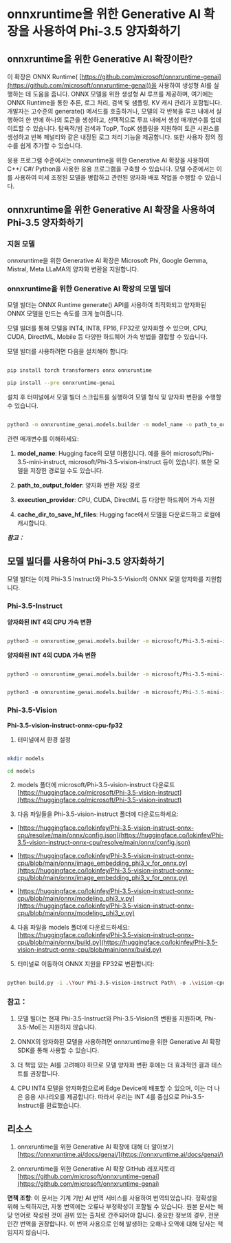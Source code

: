 # **onnxruntime을 위한 Generative AI 확장을 사용하여 Phi-3.5 양자화하기**

## **onnxruntime을 위한 Generative AI 확장이란?**

이 확장은 ONNX Runtime( [https://github.com/microsoft/onnxruntime-genai](https://github.com/microsoft/onnxruntime-genai))을 사용하여 생성형 AI를 실행하는 데 도움을 줍니다. ONNX 모델을 위한 생성형 AI 루프를 제공하며, 여기에는 ONNX Runtime을 통한 추론, 로그 처리, 검색 및 샘플링, KV 캐시 관리가 포함됩니다. 개발자는 고수준의 generate() 메서드를 호출하거나, 모델의 각 반복을 루프 내에서 실행하여 한 번에 하나의 토큰을 생성하고, 선택적으로 루프 내에서 생성 매개변수를 업데이트할 수 있습니다. 탐욕적/빔 검색과 TopP, TopK 샘플링을 지원하여 토큰 시퀀스를 생성하고 반복 페널티와 같은 내장된 로그 처리 기능을 제공합니다. 또한 사용자 정의 점수를 쉽게 추가할 수 있습니다.

응용 프로그램 수준에서는 onnxruntime을 위한 Generative AI 확장을 사용하여 C++/ C#/ Python을 사용한 응용 프로그램을 구축할 수 있습니다. 모델 수준에서는 이를 사용하여 미세 조정된 모델을 병합하고 관련된 양자화 배포 작업을 수행할 수 있습니다.

## **onnxruntime을 위한 Generative AI 확장을 사용하여 Phi-3.5 양자화하기**

### **지원 모델**

onnxruntime을 위한 Generative AI 확장은 Microsoft Phi, Google Gemma, Mistral, Meta LLaMA의 양자화 변환을 지원합니다.

### **onnxruntime을 위한 Generative AI 확장의 모델 빌더**

모델 빌더는 ONNX Runtime generate() API를 사용하여 최적화되고 양자화된 ONNX 모델을 만드는 속도를 크게 높여줍니다.

모델 빌더를 통해 모델을 INT4, INT8, FP16, FP32로 양자화할 수 있으며, CPU, CUDA, DirectML, Mobile 등 다양한 하드웨어 가속 방법을 결합할 수 있습니다.

모델 빌더를 사용하려면 다음을 설치해야 합니다:

```bash

pip install torch transformers onnx onnxruntime

pip install --pre onnxruntime-genai

```

설치 후 터미널에서 모델 빌더 스크립트를 실행하여 모델 형식 및 양자화 변환을 수행할 수 있습니다.

```bash

python3 -m onnxruntime_genai.models.builder -m model_name -o path_to_output_folder -p precision -e execution_provider -c cache_dir_to_save_hf_files

```

관련 매개변수를 이해하세요:

1. **model_name**: Hugging face의 모델 이름입니다. 예를 들어 microsoft/Phi-3.5-mini-instruct, microsoft/Phi-3.5-vision-instruct 등이 있습니다. 또한 모델을 저장한 경로일 수도 있습니다.

2. **path_to_output_folder**: 양자화 변환 저장 경로

3. **execution_provider**: CPU, CUDA, DirectML 등 다양한 하드웨어 가속 지원

4. **cache_dir_to_save_hf_files**: Hugging face에서 모델을 다운로드하고 로컬에 캐시합니다.

***참고：***

## **모델 빌더를 사용하여 Phi-3.5 양자화하기**

모델 빌더는 이제 Phi-3.5 Instruct와 Phi-3.5-Vision의 ONNX 모델 양자화를 지원합니다.

### **Phi-3.5-Instruct**

**양자화된 INT 4의 CPU 가속 변환**

```bash

python3 -m onnxruntime_genai.models.builder -m microsoft/Phi-3.5-mini-instruct  -o ./onnx-cpu -p int4 -e cpu -c ./Phi-3.5-mini-instruct

```

**양자화된 INT 4의 CUDA 가속 변환**

```bash

python3 -m onnxruntime_genai.models.builder -m microsoft/Phi-3.5-mini-instruct  -o ./onnx-cpu -p int4 -e cuda -c ./Phi-3.5-mini-instruct

```

```python

python3 -m onnxruntime_genai.models.builder -m microsoft/Phi-3.5-mini-instruct  -o ./onnx-cpu -p int4 -e cuda -c ./Phi-3.5-mini-instruct

```

### **Phi-3.5-Vision**

**Phi-3.5-vision-instruct-onnx-cpu-fp32**

1. 터미널에서 환경 설정

```bash

mkdir models

cd models 

```

2. models 폴더에 microsoft/Phi-3.5-vision-instruct 다운로드
[https://huggingface.co/microsoft/Phi-3.5-vision-instruct](https://huggingface.co/microsoft/Phi-3.5-vision-instruct)

3. 다음 파일들을 Phi-3.5-vision-instruct 폴더에 다운로드하세요:

- [https://huggingface.co/lokinfey/Phi-3.5-vision-instruct-onnx-cpu/resolve/main/onnx/config.json](https://huggingface.co/lokinfey/Phi-3.5-vision-instruct-onnx-cpu/resolve/main/onnx/config.json)

- [https://huggingface.co/lokinfey/Phi-3.5-vision-instruct-onnx-cpu/blob/main/onnx/image_embedding_phi3_v_for_onnx.py](https://huggingface.co/lokinfey/Phi-3.5-vision-instruct-onnx-cpu/blob/main/onnx/image_embedding_phi3_v_for_onnx.py)

- [https://huggingface.co/lokinfey/Phi-3.5-vision-instruct-onnx-cpu/blob/main/onnx/modeling_phi3_v.py](https://huggingface.co/lokinfey/Phi-3.5-vision-instruct-onnx-cpu/blob/main/onnx/modeling_phi3_v.py)

4. 다음 파일을 models 폴더에 다운로드하세요:
[https://huggingface.co/lokinfey/Phi-3.5-vision-instruct-onnx-cpu/blob/main/onnx/build.py](https://huggingface.co/lokinfey/Phi-3.5-vision-instruct-onnx-cpu/blob/main/onnx/build.py)

5. 터미널로 이동하여 ONNX 지원을 FP32로 변환합니다:

```bash

python build.py -i .\Your Phi-3.5-vision-instruct Path\ -o .\vision-cpu-fp32 -p f32 -e cpu

```

### **참고：**

1. 모델 빌더는 현재 Phi-3.5-Instruct와 Phi-3.5-Vision의 변환을 지원하며, Phi-3.5-MoE는 지원하지 않습니다.

2. ONNX의 양자화된 모델을 사용하려면 onnxruntime을 위한 Generative AI 확장 SDK를 통해 사용할 수 있습니다.

3. 더 책임 있는 AI를 고려해야 하므로 모델 양자화 변환 후에는 더 효과적인 결과 테스트를 권장합니다.

4. CPU INT4 모델을 양자화함으로써 Edge Device에 배포할 수 있으며, 이는 더 나은 응용 시나리오를 제공합니다. 따라서 우리는 INT 4를 중심으로 Phi-3.5-Instruct를 완료했습니다.

## **리소스**

1. onnxruntime을 위한 Generative AI 확장에 대해 더 알아보기 [https://onnxruntime.ai/docs/genai/](https://onnxruntime.ai/docs/genai/)

2. onnxruntime을 위한 Generative AI 확장 GitHub 레포지토리 [https://github.com/microsoft/onnxruntime-genai](https://github.com/microsoft/onnxruntime-genai)

**면책 조항**:
이 문서는 기계 기반 AI 번역 서비스를 사용하여 번역되었습니다. 정확성을 위해 노력하지만, 자동 번역에는 오류나 부정확성이 포함될 수 있습니다. 원본 문서는 해당 언어로 작성된 것이 권위 있는 출처로 간주되어야 합니다. 중요한 정보의 경우, 전문 인간 번역을 권장합니다. 이 번역 사용으로 인해 발생하는 오해나 오역에 대해 당사는 책임지지 않습니다.
